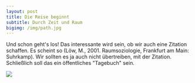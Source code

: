 ```yaml
---
layout: post
title: Die Reise beginnt
subtitle: Durch Zeit und Raum
bigimg: /img/path.jpg
---
```


Und schon geht's los! Das interessante wird sein, ob wir auch eine Zitation schaffen. Es scheint so (Löw, M., 2001. Raumsoziologie, Frankfurt am Main: Suhrkamp). Wir sollten es ja auch nicht übertreiben, mit der Zitation. Schließlich soll das ein öffentliches "Tagebuch" sein.

![][image-1]

[image-1]:	%7B%7B%20site.url%20%7D%7D/img/int.jpg